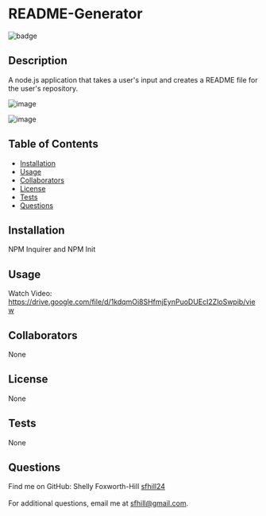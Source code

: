   # README-Generator

  ![badge](https://img.shields.io/badge/License-None-blue.svg)<br />

  ## Description
  A node.js application that takes a user's input and creates a README file for the user's repository.
  
  ![image](https://user-images.githubusercontent.com/49098706/192636945-eb7bc88a-eeff-400b-9930-7b8a7ffe3e0c.png)


  ![image](https://user-images.githubusercontent.com/49098706/192612454-b604c136-b576-48cf-baa7-d560ff8bac62.png)
  ## Table of Contents 

  - [Installation](#installation)
  - [Usage](#usage)
  - [Collaborators](#collaborators)
  - [License](#license)
  - [Tests](#tests)
  - [Questions](#questions)
  
  ## Installation
  NPM Inquirer and NPM Init
  
  ## Usage
  Watch Video: https://drive.google.com/file/d/1kdqmOi8SHfmjEynPuoDUEcI2ZloSwpib/view
  
  ## Collaborators
  None

  ## License
  None
  
  ## Tests
  None
  
  ## Questions
 Find me on GitHub: Shelly Foxworth-Hill [sfhill24](https://github.com/sfhill24)<br /> 
 </br>
 For additional questions, email me at sfhill@gmail.com.  
